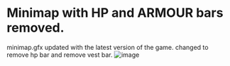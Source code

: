 # Minimap with HP and ARMOUR bars removed.

minimap.gfx updated with the latest version of the game. changed to remove hp bar and remove vest bar.
![image](https://github.com/user-attachments/assets/9e00f1d5-11ef-41af-8f5d-9f3155677c24)
